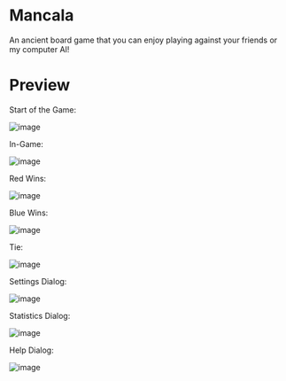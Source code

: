 # Mancala
An ancient board game that you can enjoy playing against your friends or my computer AI!


# Preview

Start of the Game:

![image](https://github.com/HenryZhao2020/Mancala/assets/75873192/438e4914-76e7-497a-93c3-507cba69efc2)


In-Game:

![image](https://github.com/HenryZhao2020/Mancala/assets/75873192/42a0e79a-d1e6-4ae4-910e-1bfff015915c)


Red Wins:

![image](https://github.com/HenryZhao2020/Mancala/assets/75873192/be88b2f5-96a6-4fc9-8ef6-04a69c1e592e)


Blue Wins:

![image](https://github.com/HenryZhao2020/Mancala/assets/75873192/0b6d9219-12f3-478d-9f2a-6892cb9b180c)


Tie:

![image](https://github.com/HenryZhao2020/Mancala/assets/75873192/e67ea3d0-1a24-4a5d-b391-91ca0d69250c)


Settings Dialog:

![image](https://github.com/HenryZhao2020/Mancala/assets/75873192/60fb52c1-f2bf-47cf-a3a8-15bc4670de7c)


Statistics Dialog:

![image](https://github.com/HenryZhao2020/Mancala/assets/75873192/0638eff7-1923-4cdf-9b53-273fb881837a)


Help Dialog:

![image](https://github.com/HenryZhao2020/Mancala/assets/75873192/b8d8fb23-29aa-49e1-a1da-99cfc986e0fd)
